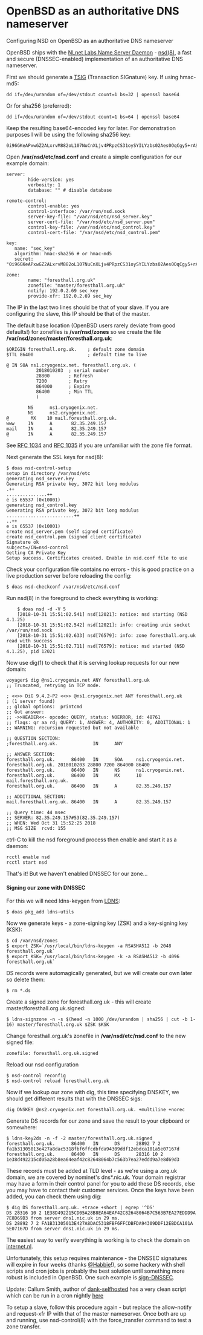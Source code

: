 # OpenBSD as an authoritative DNS nameserver
Configuring NSD on OpenBSD as an authoritative DNS nameserver

OpenBSD ships with the [NLnet Labs Name Server Daemon](https://nlnetlabs.nl/projects/nsd/about/) - [nsd(8)](http://man.openbsd.org/nsd), a fast and secure (DNSSEC-enabled) implementation of an authoritative DNS nameserver.

First we should generate a [TSIG](https://en.wikipedia.org/wiki/TSIG) (Transaction SIGnature) key. If using hmac-md5:

    dd if=/dev/urandom of=/dev/stdout count=1 bs=32 | openssl base64
Or for sha256 (preferred):

    dd if=/dev/urandom of=/dev/stdout count=1 bs=64 | openssl base64

Keep the resulting base64-encoded key for later.  For demonstration purposes I will be using the following sha256 key:

    0i96GKeAPxwGZ2ALxrvM882oL107NuCnXLjv4PRpzCS31oySYILYzbs02Aes0OqCgy5+rA96YGep2xFWmzsKHg==

Open **/var/nsd/etc/nsd.conf** and create a simple configuration for our example domain:

    server:
            hide-version: yes
            verbosity: 1
            database: "" # disable database
            
    remote-control:
            control-enable: yes
            control-interface: /var/run/nsd.sock
		    server-key-file: "/var/nsd/etc/nsd_server.key"
		    server-cert-file: "/var/nsd/etc/nsd_server.pem"
		    control-key-file: /var/nsd/etc/nsd_control.key"
		    control-cert-file: "/var/nsd/etc/nsd_control.pem"
		    
    key:
       name: "sec_key"
       algorithm: hmac-sha256 # or hmac-md5
       secret: "0i96GKeAPxwGZ2ALxrvM882oL107NuCnXLjv4PRpzCS31oySYILYzbs02Aes0OqCgy5+rA96YGep2xFWmzsKHg=="
       
    zone:
            name: "foresthall.org.uk"
            zonefile: "master/foresthall.org.uk"
            notify: 192.0.2.69 sec_key
            provide-xfr: 192.0.2.69 sec_key

The IP in the last two lines should be that of your slave. If you are configuring the slave, this IP should be that of the master.

The default base location (OpenBSD users rarely deviate from good defaults!) for zonefiles is **/var/nsd/zones** so we create the file **/var/nsd/zones/master/foresthall.org.uk**:

    $ORIGIN foresthall.org.uk.    ; default zone domain
    $TTL 86400           		  ; default time to live
    
    @ IN SOA ns1.cryogenix.net. foresthall.org.uk. (
               2018010203  ; serial number
               28800       ; Refresh
               7200        ; Retry
               864000      ; Expire
               86400       ; Min TTL
               )
    
            NS      ns1.cryogenix.net.
            NS      ns2.cryogenix.net.
    @        MX    10 mail.foresthall.org.uk.
    www     IN      A       82.35.249.157
    mail    IN      A       82.35.249.157
    @       IN      A       82.35.249.157
See [RFC 1034](https://tools.ietf.org/rfc/rfc1034.txt) and [RFC 1035](https://tools.ietf.org/rfc/rfc1035.txt) if you are unfamiliar with the zone file format.

Next generate the SSL keys for nsd(8):

    $ doas nsd-control-setup
    setup in directory /var/nsd/etc
    generating nsd_server.key
    Generating RSA private key, 3072 bit long modulus
    .++
    ...............++
    e is 65537 (0x10001)
    generating nsd_control.key
    Generating RSA private key, 3072 bit long modulus
    .........................++
    ..++
    e is 65537 (0x10001)
    create nsd_server.pem (self signed certificate)
    create nsd_control.pem (signed client certificate)
    Signature ok
    subject=/CN=nsd-control
    Getting CA Private Key
    Setup success. Certificates created. Enable in nsd.conf file to use
 Check your configuration file contains no errors - this is good practice on a live production server before reloading the config:

	$ doas nsd-checkconf /var/nsd/etc/nsd.conf

 Run nsd(8) in the foreground to check everything is working:

        $ doas nsd -d -V 5
        [2018-10-31 15:51:02.541] nsd[12021]: notice: nsd starting (NSD 4.1.25)
        [2018-10-31 15:51:02.542] nsd[12021]: info: creating unix socket /var/run/nsd.sock
        [2018-10-31 15:51:02.633] nsd[76579]: info: zone foresthall.org.uk read with success
        [2018-10-31 15:51:02.711] nsd[76579]: notice: nsd started (NSD 4.1.25), pid 12021

Now use dig(1) to check that it is serving lookup requests for our new domain:

    voyager$ dig @ns1.cryogenix.net ANY foresthall.org.uk
    ;; Truncated, retrying in TCP mode.
    
    ; <<>> DiG 9.4.2-P2 <<>> @ns1.cryogenix.net ANY foresthall.org.uk
    ; (1 server found)
    ;; global options:  printcmd
    ;; Got answer:
    ;; ->>HEADER<<- opcode: QUERY, status: NOERROR, id: 48761
    ;; flags: qr aa rd; QUERY: 1, ANSWER: 4, AUTHORITY: 0, ADDITIONAL: 1
    ;; WARNING: recursion requested but not available
    
    ;; QUESTION SECTION:
    ;foresthall.org.uk.             IN      ANY
    
    ;; ANSWER SECTION:
    foresthall.org.uk.      86400   IN      SOA     ns1.cryogenix.net. foresthall.org.uk. 2018010203 28800 7200 864000 86400
    foresthall.org.uk.      86400   IN      NS      ns1.cryogenix.net.
    foresthall.org.uk.      86400   IN      MX      10 mail.foresthall.org.uk.
    foresthall.org.uk.      86400   IN      A       82.35.249.157
    
    ;; ADDITIONAL SECTION:
    mail.foresthall.org.uk. 86400   IN      A       82.35.249.157
    
    ;; Query time: 44 msec
    ;; SERVER: 82.35.249.157#53(82.35.249.157)
    ;; WHEN: Wed Oct 31 15:52:25 2018
    ;; MSG SIZE  rcvd: 155

ctrl-C to kill the nsd foreground process then enable and start it as a daemon:

	rcctl enable nsd
	rcctl start nsd

That's it! But we haven't enabled DNSSEC for our zone...

#### Signing our zone with DNSSEC

For this we will need ldns-keygen from [LDNS](https://www.nlnetlabs.nl/projects/ldns/about/):

    $ doas pkg_add ldns-utils

Now we generate keys - a zone-signing key (ZSK) and a key-signing key (KSK):

    $ cd /var/nsd/zones
    $ export ZSK=`/usr/local/bin/ldns-keygen -a RSASHA512 -b 2048 foresthall.org.uk`
    $ export KSK=`/usr/local/bin/ldns-keygen -k -a RSASHA512 -b 4096 foresthall.org.uk`

DS records were automagically generated, but we will create our own later so delete them:

    $ rm *.ds

Create a signed zone for foresthall.org.uk - this will create master/foresthall.org.uk.signed:

    $ ldns-signzone -n -s $(head -n 1000 /dev/urandom | sha256 | cut -b 1-16) master/foresthall.org.uk $ZSK $KSK

Change foresthall.org.uk's zonefile in **/var/nsd/etc/nsd.conf** to the new signed file:

    zonefile: foresthall.org.uk.signed

Reload our nsd configuration

    $ nsd-control reconfig
    $ nsd-control reload foresthall.org.uk

Now if we lookup our zone with dig, this time specifying DNSKEY, we should get different results that with the DNSSEC sigs:

    dig DNSKEY @ns2.cryogenix.net foresthall.org.uk. +multiline +norec

Generate DS records for our zone and save the result to your clipboard or somewhere:

    $ ldns-key2ds -n -f -2 master/foresthall.org.uk.signed
    foresthall.org.uk.      86400   IN      DS      28892 7 2 fa1b31305013e427a8dac5318fbf6ffcdbfda94309ddf12ebdca101a5e07167d
    foresthall.org.uk.      86400   IN      DS      28316 10 2 1e38d492215cd05a28b8ea64eaf42c82648064b7c563b7ea27eddd9a7e8d69d3

These records must be added at TLD level - as we're using a .org.uk domain, we are covered by nominet's dns*.nic.uk.  Your domain registrar may have a form in their control panel for you to add these DS records, else you may have to contact their customer services. Once the keys have been added, you can check them using dig:

    $ dig DS foresthall.org.uk. +trace +short | egrep '^DS'
    DS 28316 10 2 1E38D492215CD05A28B8EA64EAF42C82648064B7C563B7EA27EDDD9A 7E8D69D3 from server dns1.nic.uk in 29 ms.
    DS 28892 7 2 FA1B31305013E427A8DAC5318FBF6FFCDBFDA94309DDF12EBDCA101A 5E07167D from server dns1.nic.uk in 29 ms.

The easiest way to verify everything is working is to check the domain on [internet.nl](https://en.internet.nl/).

Unfortunately, this setup requires maintenance - the DNSSEC signatures will expire in four weeks (thanks [@Habbie](https://twitter.com/Habbie)!), so some hackery with shell scripts and cron jobs is probably the best solution until something more robust is included in OpenBSD.  One such example is [sign-DNSSEC](https://github.com/wekers/Sign-DNSSEC).

Update: Callum Smith, author of [dank-selfhosted](https://github.com/cullum/dank-selfhosted/) has a very clean script which can be run in a cron nightly [here](https://github.com/cullum/dank-selfhosted/blob/master/roles/nsd/files/resign-zone.sh)

To setup a slave, follow this procedure again - but replace the allow-notify and request-xfr IP with that of the master nameserver.  Once both are up and running, use nsd-control(8) with the force_transfer command to test a zone transfer.
